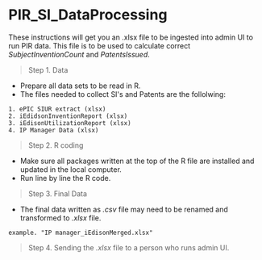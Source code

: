 # PIR_SI_DataProcessing

These instructions will get you an .xlsx file to be ingested into admin UI to run PIR data. This file is to be used to calculate correct *SubjectInventionCount* and *PatentsIssued*.  

> Step 1. Data
- Prepare all data sets to be read in R. 
- The files needed to collect SI's and Patents are the follolwing:
```
1. ePIC SIUR extract (xlsx)
2. iEdidsonInventionReport (xlsx)
3. iEdisonUtilizationReport (xlsx)
4. IP Manager Data (xlsx)
```
> Step 2. R coding 
- Make sure all packages written at the top of the R file are installed and updated in the local computer. 
- Run line by line the R code. 

> Step 3. Final Data
- The final data written as *.csv* file may need to be renamed and transformed to *.xlsx* file. 
```
example. "IP manager_iEdisonMerged.xlsx"
```

> Step 4. Sending the *.xlsx* file to a person who runs admin UI. 
